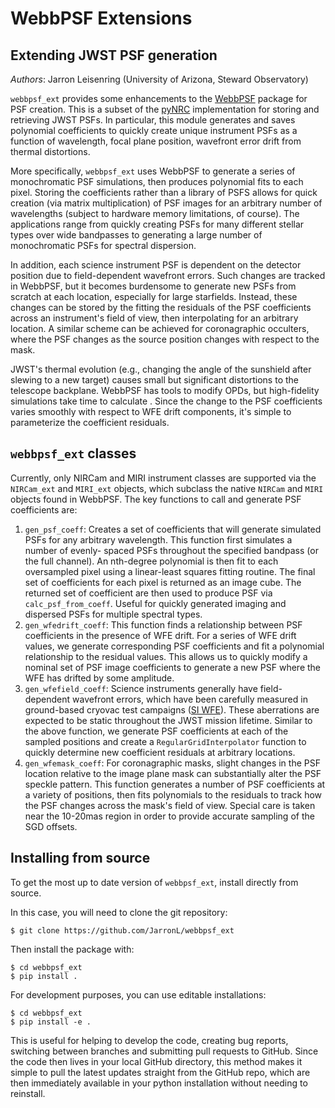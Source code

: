 # WebbPSF Extensions

## Extending JWST PSF generation

*Authors*: Jarron Leisenring (University of Arizona, Steward Observatory)

`webbpsf_ext` provides some enhancements to the [WebbPSF](https://webbpsf.readthedocs.io) package for PSF creation. This is a subset of the [pyNRC](https://github.com/JarronL/pynrc) implementation for storing and retrieving JWST PSFs. In particular, this module generates and saves polynomial coefficients to quickly create unique instrument PSFs as a function of wavelength, focal plane position, wavefront error drift from thermal distortions.

More specifically, `webbpsf_ext` uses WebbPSF to generate a series of monochromatic PSF simulations, then produces polynomial fits to each pixel. Storing the coefficients rather than a library of PSFS allows for quick creation (via matrix multiplication) of PSF images for an arbitrary number of wavelengths (subject to hardware memory limitations, of course). The applications range from quickly creating PSFs for many different stellar types over wide bandpasses to generating a large number of monochromatic PSFs for spectral dispersion.

In addition, each science instrument PSF is dependent on the detector position due to field-dependent wavefront errors. Such changes are tracked in WebbPSF, but it becomes burdensome to generate new PSFs from scratch at each location, especially for large starfields. Instead, these changes can be stored by the fitting the residuals of the PSF coefficients across an instrument's field of view, then interpolating for an arbitrary location. A similar scheme can be achieved for coronagraphic occulters, where the PSF changes as the source position changes with respect to the mask.

JWST's thermal evolution (e.g., changing the angle of the sunshield after slewing to a new target) causes small but significant distortions to the telescope backplane. WebbPSF has tools to modify OPDs, but high-fidelity simulations take time to calculate . Since the change to the PSF coefficients varies smoothly with respect to WFE drift components, it's simple to parameterize the coefficient residuals.

## `webbpsf_ext` classes

Currently, only NIRCam and MIRI instrument classes are supported via the `NIRCam_ext` and `MIRI_ext` objects, which subclass the native `NIRCam` and `MIRI` objects found in WebbPSF. The key functions to call and generate PSF coefficients are:

1. `gen_psf_coeff`: Creates a set of coefficients that will generate simulated PSFs for any arbitrary wavelength. This function first simulates a number of evenly- spaced PSFs throughout the specified bandpass (or the full channel).  An nth-degree polynomial is then fit to each oversampled pixel using  a linear-least squares fitting routine. The final set of coefficients  for each pixel is returned as an image cube. The returned set of  coefficient are then used to produce PSF via `calc_psf_from_coeff`. Useful for quickly generated imaging and dispersed PSFs for multiple spectral types. 
1. `gen_wfedrift_coeff`: This function finds a relationship between PSF coefficients in the presence of WFE drift. For a series of WFE drift values, we generate corresponding PSF coefficients and fit a polynomial relationship to the residual values. This allows us to quickly modify a nominal set of PSF image coefficients to generate a new PSF where the WFE has drifted by some amplitude.
1. `gen_wfefield_coeff`: Science instruments generally have field-dependent wavefront errors, which have been carefully measured in ground-based cryovac test campaigns ([SI WFE](https://webbpsf.readthedocs.io/en/latest/jwst.html#si-wfe)). These aberrations are expected to be static throughout the JWST mission lifetime. Similar to the above function, we generate PSF coefficients at each of the sampled positions and create a `RegularGridInterpolator` function to quickly determine new coefficient residuals at arbitrary locations. 
1. `gen_wfemask_coeff`: For coronagraphic masks, slight changes in the PSF location relative to the image plane mask can substantially alter the PSF speckle pattern. This function generates a number of PSF coefficients at a variety of positions, then fits polynomials to the residuals to track how the PSF changes across the mask's field of view. Special care is taken near the 10-20mas region in order to provide accurate sampling of the SGD offsets. 



## Installing from source

To get the most up to date version of ``webbpsf_ext``, install directly from source. 

In this case, you will need to clone the git repository:
```
$ git clone https://github.com/JarronL/webbpsf_ext
```
Then install the package with:
```
$ cd webbpsf_ext
$ pip install .
```
For development purposes, you can use editable installations:
```
$ cd webbpsf_ext
$ pip install -e .
```
This is useful for helping to develop the code, creating bug reports, switching between branches and submitting pull requests to GitHub. Since the code then lives in your local GitHub directory, this method makes it simple to pull the latest updates straight from the GitHub repo, which are then immediately available in your python installation without needing to reinstall.
